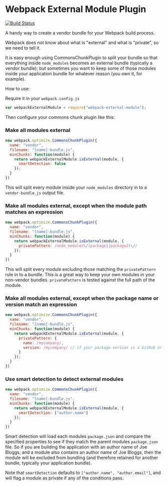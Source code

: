 # Webpack External Module Plugin

[![Build Status](https://travis-ci.org/azcn2503/webpack-external-module.svg?branch=master)](https://travis-ci.org/azcn2503/webpack-external-module)

A handy way to create a vendor bundle for your Webpack build process.

Webpack does not know about what is "external" and what is "private", so we need to tell it.

It is easy enough using CommonsChunkPlugin to split your bundle so that everything inside `node_modules` becomes an external bundle (typically a vendor bundle); but sometimes you want to keep some of those modules inside your application bundle for whatever reason (you own it, for example).

How to use:

Require it in your `webpack.config.js`
```js
var webpackExternalModule = require("webpack-external-module");
```

Then configure your commons chunk plugin like this:

### Make all modules external
```js
new webpack.optimize.CommonsChunkPlugin({
  name: "vendor",
  filename: "[name]-bundle.js",
  minChunks: function(module) {
    return webpackExternalModule.isExternal(module, {
      smartDetection: false
    });
  }
})
```
This will split every module inside your `node_modules` directory in to a `vendor-bundle.js` output file.

### Make all modules external, except when the module path matches an expression
```js
new webpack.optimize.CommonsChunkPlugin({
  name: "vendor",
  filename: "[name]-bundle.js",
  minChunks: function(module) {
    return webpackExternalModule.isExternal(module, {
      privatePattern: /node_modules\/(package1|package2)\//
    });
  }
})
```
This will split every module excluding those matching the `privatePattern` rule in to a bundle. This is a great way to keep your own modules in your non-vendor bundles. `privatePattern` is tested against the full path of the module.

### Make all modules external, except when the package name or version match an expression
```js
new webpack.optimize.CommonsChunkPlugin({
  name: "vendor",
  filename: "[name]-bundle.js",
  minChunks: function(module) {
    return webpackExternalModule.isExternal(module, {
      privatePattern: {
        name: /mycompany/,
        version: /mycompany/ // if your package version is a GitHub url, this works quite well!
      }
    });
  }
})
```

### Use smart detection to detect external modules
```js
new webpack.optimize.CommonsChunkPlugin({
  name: "vendor",
  filename: "[name]-bundle.js",
  minChunks: function(module) {
    return webpackExternalModule.isExternal(module, {
      smartDetection: ["author.name"]
    });
  }
})
```
Smart detection will load each modules `package.json` and compare the specified properties to see if they match the parent modules `package.json` file. So if you are building the application with an author name of Joe Bloggs, and a module also contains an author name of Joe Bloggs, then the module will be excluded from bundling (and therefore retained for another bundle, typically your application bundle).

Note that `smartDetection` defaults to `["author.name", "author.email"]`, and will flag a module as private if any of the conditions pass.
